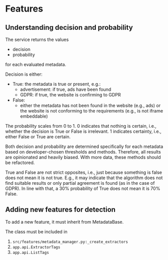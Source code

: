# Features

## Understanding decision and probability

The service returns the values

- decision
- probability

for each evaluated metadata.

Decision is either:

- True: 
  the metadata is true or present, e.g.:
    - advertisement: if true, ads have been found
    - GDPR: if true, the website is confirming to GDPR
- False:
    - either the metadata has not been found in the website (e.g., ads) 
      or the website is not conforming to the requirements (e.g., is not iframe embeddable)

The probability scales from 0 to 1.
0 indicates that nothing is certain, i.e., whether the decision is True or False is irrelevant.
1 indicates certainty, i.e., either False or True are certain.

Both decision and probability are determined specifically for each metadata based on developer-chosen thresholds and
methods.
Therefore, all results are opinionated and heavily biased.
With more data, these methods should be refactored.

True and False are not strict opposites, i.e., just because something is false does not mean it is not true.
E.g., it may indicate that the algorithm does not find suitable results or only partial agreement is found 
(as in the case of GDPR).
In line with that, a 30% probability of True does not mean it is 70% False.

## Adding new features for detection

To add a new feature, it must inherit from MetadataBase.

The class must be included in 

1. `src/features/metadata_manager.py:_create_extractors`
2. `app.api.ExtractorTags`
3. `app.api.ListTags`
